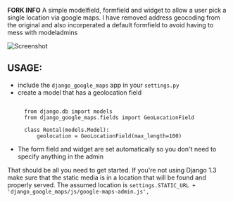 **FORK INFO** A simple modelfield, formfield and widget to allow a user pick a single location via google maps.
I have removed address geocoding from the original and also incorperated a default formfield to avoid having to 
mess with modeladmins

![Screenshot](https://github.com/pastylegs/django-google-maps/raw/master/screenshot.png)

USAGE:
------
- include the `django_google_maps` app in your `settings.py`
- create a model that has a geolocation field
  <pre><code>
    from django.db import models
    from django_google_maps.fields import GeoLocationField
    
    class Rental(models.Model):
        geolocation = GeoLocationField(max_length=100)    
  </code></pre>
- The form field and widget are set automatically so you don't need to specify 
  anything in the admin
  </code></pre>
  
That should be all you need to get started. If you're not using Django 1.3
make sure that the static media is in a location that will be found and
properly served. The assumed location is `settings.STATIC_URL + 'django_google_maps/js/google-maps-admin.js',`